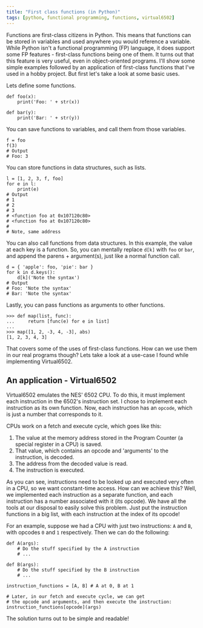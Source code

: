```yaml
---
title: "First class functions (in Python)"
tags: [python, functional programming, functions, virtual6502]
---
```


Functions are first-class citizens in Python. This means that functions can be stored in variables and used
anywhere you would reference a variable. While Python isn't a functional programming (FP) language, it does support some
FP features - first-class functions being one of them. It turns out that this feature is very useful, even in
object-oriented programs. I'll show some simple examples followed by an application of first-class functions
that I've used in a hobby project. But first let's take a look at some basic uses.

Lets define some functions.
```
def foo(x):
    print('Foo: ' + str(x))

def bar(y):
    print('Bar: ' + str(y))
```

You can save functions to variables, and call them from those variables.
```
f = foo
f(3)
# Output
# Foo: 3
```

You can store functions in data structures, such as lists.
```
l = [1, 2, 3, f, foo]
for e in l:
    print(e)
# Output
# 1
# 2
# 3
# <function foo at 0x107120c80>
# <function foo at 0x107120c80>
#
# Note, same address
```

You can also call functions from data structures. In this example, the value at each
key is a function. So, you can mentally replace `d[k]` with `foo` or `bar`, and append
the parens + argument(s), just like a normal function call.
```
d = { 'apple': foo, 'pie': bar }
for k in d.keys():
    d[k]('Note the syntax')
# Output
# Foo: 'Note the syntax'
# Bar: 'Note the syntax'
```

Lastly, you can pass functions as arguments to other functions.
```
>>> def map(list, func):
...     return [func(e) for e in list]
...
>>> map([1, 2, -3, 4, -3], abs)
[1, 2, 3, 4, 3]
```

That covers some of the uses of first-class functions. How can we use them in our
real programs though? Lets take a look at a use-case I found while implementing Virtual6502.

## An application - Virtual6502
Virtual6502 emulates the NES' 6502 CPU. To do this, it must implement each instruction in the
6502's instruction set. I chose to implement each instruction as its own function.
Now, each instruction has an `opcode`, which is just a number that corresponds to it.

CPUs work on a fetch and execute cycle, which goes like this:
1. The value at the memory address stored in the Program Counter (a special register in a CPU)
is saved.
2. That value, which contains an opcode and 'arguments' to the instruction, is decoded.
3. The address from the decoded value is read.
4. The instruction is executed.

As you can see, instructions need to be looked up and executed very often in a CPU, so we want
constant-time access. How can we achieve this? Well, we implemented each instruction as a separate
function, and each instruction has a number associated with it (its opcode). We have all the tools
at our disposal to easily solve this problem. Just put the instruction functions in a big list, with
each instruction at the index of its opcode!

For an example, suppose we had a CPU with just two instructions: `A` and `B`, with opcodes
`0` and `1` respectively. Then we can do the following:
```
def A(args):
    # Do the stuff specified by the A instruction
    # ...

def B(args):
    # Do the stuff specified by the B instruction
    # ...

instruction_functions = [A, B] # A at 0, B at 1

# Later, in our fetch and execute cycle, we can get
# the opcode and arguments, and then execute the instruction:
instruction_functions[opcode](args)
```

The solution turns out to be simple and readable!
